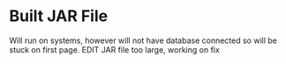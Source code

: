 # Built JAR File
Will run on systems, however will not have database connected so will be stuck on first page.
EDIT JAR file too large, working on fix
